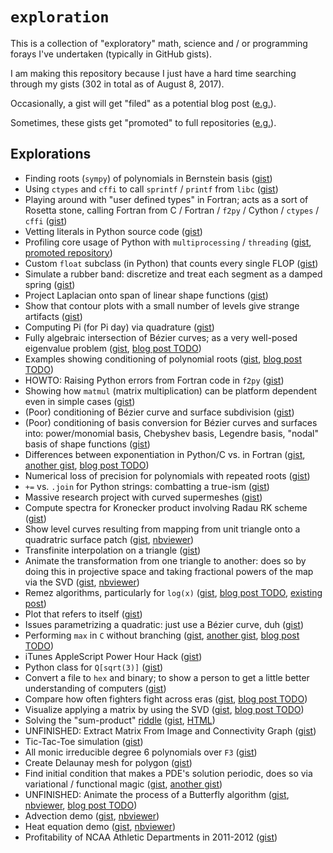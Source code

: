 # `exploration`

This is a collection of "exploratory" math, science and / or programming
forays I've undertaken (typically in GitHub gists).

I am making this repository because I just have a hard time searching
through my gists (302 in total as of August 8, 2017).

Occasionally, a gist will get "filed" as a potential blog
post ([e.g.][2]).

Sometimes, these gists get "promoted" to full repositories ([e.g.][1]).

## Explorations

- Finding roots (`sympy`) of polynomials in Bernstein basis ([gist][3])
- Using `ctypes` and `cffi` to call `sprintf` / `printf` from
  `libc` ([gist][4])
- Playing around with "user defined types" in Fortran; acts as a sort
  of Rosetta stone, calling Fortran from C / Fortran / `f2py` / Cython /
  `ctypes` / `cffi` ([gist][5])
- Vetting literals in Python source code ([gist][6])
- Profiling core usage of Python with `multiprocessing` / `threading`
  ([gist][7], [promoted repository][1])
- Custom `float` subclass (in Python) that counts every single FLOP ([gist][8])
- Simulate a rubber band: discretize and treat each segment as a damped spring
  ([gist][9])
- Project Laplacian onto span of linear shape functions ([gist][10])
- Show that contour plots with a small number of levels give strange
  artifacts ([gist][11])
- Computing Pi (for Pi day) via quadrature ([gist][12])
- Fully algebraic intersection of B&#xe9;zier curves; as a very well-posed
  eigenvalue problem ([gist][13], [blog post TODO][2])
- Examples showing conditioning of polynomial roots ([gist][14],
  [blog post TODO][14-blog])
- HOWTO: Raising Python errors from Fortran code in `f2py` ([gist][15])
- Showing how `matmul` (matrix multiplication) can be platform
  dependent even in simple cases ([gist][16])
- (Poor) conditioning of B&#xe9;zier curve and surface subdivision
  ([gist][17])
- (Poor) conditioning of basis conversion for B&#xe9;zier curves and
  surfaces into: power/monomial basis, Chebyshev basis, Legendre
  basis, "nodal" basis of shape functions ([gist][18])
- Differences between exponentiation in Python/C vs. in Fortran
  ([gist][19], [another gist][19-also], [blog post TODO][19-blog])
- Numerical loss of precision for polynomials with repeated roots
  ([gist][20])
- `+=` vs. `.join` for Python strings: combatting a true-ism ([gist][21])
- Massive research project with curved supermeshes ([gist][22])
- Compute spectra for Kronecker product involving Radau RK scheme
  ([gist][23])
- Show level curves resulting from mapping from unit triangle onto
  a quadratric surface patch ([gist][24], [nbviewer][24-nbviewer])
- Transfinite interpolation on a triangle ([gist][25])
- Animate the transformation from one triangle to another: does so
  by doing this in projective space and taking fractional powers
  of the map via the SVD ([gist][26], [nbviewer][26-nbviewer])
- Remez algorithms, particularly for `log(x)` ([gist][27],
  [blog post TODO][27-blog], [existing post][27-post])
- Plot that refers to itself ([gist][28])
- Issues parametrizing a quadratic: just use a B&#xe9;zier curve,
  duh ([gist][29])
- Performing `max` in `C` without branching ([gist][30],
  [another gist][30-also], [blog post TODO][30-blog])
- iTunes AppleScript Power Hour Hack ([gist][31])
- Python class for `Q[sqrt(3)]` ([gist][32])
- Convert a file to `hex` and binary; to show a person to
  get a little better understanding of computers ([gist][33])
- Compare how often fighters fight across eras ([gist][34],
  [blog post TODO][34-blog])
- Visualize applying a matrix by using the SVD ([gist][35],
  [blog post TODO][35-blog])
- Solving the "sum-product" [riddle][36-riddle] ([gist][36], [HTML][36-page])
- UNFINISHED: Extract Matrix From Image and Connectivity Graph
  ([gist][37])
- Tic-Tac-Toe simulation ([gist][38])
- All monic irreducible degree 6 polynomials over `F3` ([gist][39])
- Create Delaunay mesh for polygon ([gist][40])
- Find initial condition that makes a PDE's solution periodic, does so
  via variational / functional magic ([gist][41], [another gist][41-also])
- UNFINISHED: Animate the process of a Butterfly algorithm ([gist][42], [nbviewer][42-nbviewer], [blog post TODO][42-blog])
- Advection demo ([gist][43], [nbviewer][43-nbviewer])
- Heat equation demo ([gist][44], [nbviewer][44-nbviewer])
- Profitability of NCAA Athletic Departments in 2011-2012 ([gist][45])

[1]: https://github.com/dhermes/profiling-multicore-python
[2]: https://github.com/dhermes/bossylobster-blog/issues/63
[3]: https://gist.github.com/dhermes/8c177036e426ed6fb936943ebb01b5fb
[4]: https://gist.github.com/dhermes/27cf3cacbf7ad457cbea571bd302865d
[5]: https://gist.github.com/dhermes/8c402e560f4222d04f4215722501e696
[6]: https://gist.github.com/dhermes/d819139f50dcc0b38fd0bbc2ce153f33
[7]: https://gist.github.com/dhermes/9c92cb6468ed39c51213b5e0a6176fb4
[8]: https://gist.github.com/dhermes/04fb1a416df8b01e41225a84afcf2f05
[9]: https://gist.github.com/dhermes/b9f132f48321e2827d9d79b8748c9353
[10]: https://gist.github.com/dhermes/a94dd99ccea4c62775cb0a86512697df
[11]: https://gist.github.com/dhermes/e0b4028630c8134557d1adb4ccdb30dc
[12]: https://gist.github.com/dhermes/c1231a9cdc62ea56516f8d9d8b8a4e57
[13]: https://gist.github.com/dhermes/4933f881b57ca57bf512e1e530389350
[14]: https://gist.github.com/dhermes/a0593b8a922eb25a180b42c093c7b06e
[14-blog]: https://github.com/dhermes/bossylobster-blog/issues/62
[15]: https://gist.github.com/dhermes/81486f13dc30a48c5622981d3b87a093
[16]: https://gist.github.com/dhermes/012e3512ea503e98997da4c9ac05a4dd
[17]: https://gist.github.com/dhermes/66a30cb66725d4b7e30f285d3e929128
[18]: https://gist.github.com/dhermes/6c512ba04637cd2ac94b8234d60bb9be
[19]: https://gist.github.com/dhermes/872a13a2a20a86f3c46e
[19-blog]: https://github.com/dhermes/bossylobster-blog/issues/59
[19-also]: https://gist.github.com/dhermes/e6f7c81449cbbbcf26ed2355f35c749c
[20]: https://gist.github.com/dhermes/44e7c8762902f88e197f4f10ceaf26c7
[21]: https://gist.github.com/dhermes/306a390aa688f8322504819afaefb7a1
[22]: https://gist.github.com/dhermes/def6276026333018c07acab24866e2bd
[23]: https://gist.github.com/dhermes/1e035b14515c9de9e7786b224550c676
[24]: https://gist.github.com/dhermes/cf282db3d0e69c9310d61cbbb5db2dc0
[24-nbviewer]: https://nbviewer.jupyter.org/gist/dhermes/cf282db3d0e69c9310d61cbbb5db2dc0
[25]: https://gist.github.com/dhermes/259bf162a608c4ceb126a1f7e5e1952b
[26]: https://gist.github.com/dhermes/b44f5c5bb7cabd4d607f
[26-nbviewer]: https://nbviewer.jupyter.org/gist/dhermes/b44f5c5bb7cabd4d607f
[27]: https://gist.github.com/dhermes/105da2a3c9861c90ea39
[27-blog]: https://github.com/dhermes/bossylobster-blog/issues/58
[27-post]: https://blog.bossylobster.com/2017/02/golang-and-log-x.html
[28]: https://gist.github.com/dhermes/f6e3730059ddb23f09f1
[29]: https://gist.github.com/dhermes/5979bb857eaa0ab5c43a
[30]: https://gist.github.com/dhermes/c79846c6074b938b2e10
[30-also]: https://gist.github.com/dhermes/f17fc85999f79ae2f304
[30-blog]: https://github.com/dhermes/bossylobster-blog/issues/56
[31]: https://gist.github.com/dhermes/6a26c0daab5b81c5880f
[32]: https://gist.github.com/dhermes/e5918dab1ea936b41475
[33]: https://gist.github.com/dhermes/2bfe5e2531dfe048ba41
[34]: https://gist.github.com/dhermes/f0e3587f7061bc96b835
[34-blog]: https://github.com/dhermes/bossylobster-blog/issues/60
[35]: https://gist.github.com/dhermes/d83fe28c1262e084356d
[35-blog]: https://github.com/dhermes/bossylobster-blog/issues/57
[36]: https://gist.github.com/dhermes/d2c99ca6bde1d91a627c
[36-riddle]: https://en.wikipedia.org/wiki/Sum_and_Product_Puzzle
[36-page]: https://www.bossylobster.com/sum-product-problem
[37]: https://gist.github.com/dhermes/ba978feb8c0ea945e233
[38]: https://gist.github.com/dhermes/93a3d9cd7bbb465db168
[39]: https://gist.github.com/dhermes/16ae520d532d056b2640
[40]: https://gist.github.com/dhermes/cc241c819b221f0ee89d
[41]: https://gist.github.com/dhermes/aabaa58119c018a3e3a6
[41-also]: https://gist.github.com/dhermes/1059fb8405a77a341e6c
[42]: https://gist.github.com/dhermes/c82a2f7d9233eb0fd6aa
[42-nbviewer]: https://nbviewer.jupyter.org/gist/dhermes/c82a2f7d9233eb0fd6aa/butterfly_animation.ipynb
[42-blog]: https://github.com/dhermes/bossylobster-blog/issues/55
[43]: https://gist.github.com/dhermes/65814d2445b7a26ab842
[43-nbviewer]: https://nbviewer.jupyter.org/gist/dhermes/65814d2445b7a26ab842
[44]: https://gist.github.com/dhermes/608abdf5ddf26ce39b76
[44-nbviewer]: https://nbviewer.jupyter.org/gist/dhermes/608abdf5ddf26ce39b76
[45]: https://gist.github.com/dhermes/e31b85238a0ecc43ae8a

